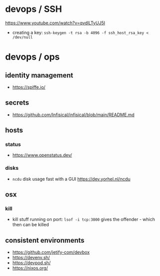 # devops / SSH

https://www.youtube.com/watch?v=qvdlLTyUJ5I

- creating a key: `ssh-keygen -t rsa -b 4096 -f ssh_host_rsa_key < /dev/null`


# devops / ops

## identity management

- https://spiffe.io/

## secrets

- https://github.com/Infisical/infisical/blob/main/README.md

## hosts

### status

- https://www.openstatus.dev/

### disks

- `ncdu` disk usage fast with a GUI https://dev.yorhel.nl/ncdu


## osx

### kill

- kill stuff running on port: `lsof -i tcp:3000` gives the offender - which then can be killed


## consistent environments

- https://github.com/jetify-com/devbox
- https://devenv.sh/
- https://devpod.sh/
- https://nixos.org/
